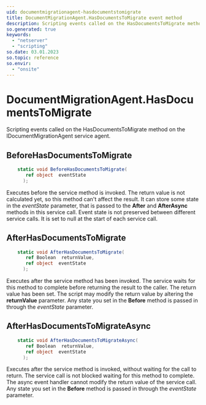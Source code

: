 ```yaml
---
uid: documentmigrationagent-hasdocumentstomigrate
title: DocumentMigrationAgent.HasDocumentsToMigrate event method
description: Scripting events called on the HasDocumentsToMigrate method on the DocumentMigrationAgent service agent.
so.generated: true
keywords:
  - "netserver"
  - "scripting"
so.date: 03.01.2023
so.topic: reference
so.envir:
  - "onsite"
---
```

# DocumentMigrationAgent.HasDocumentsToMigrate

Scripting events called on the <see cref='M:SuperOffice.CRM.Services.IDocumentMigrationAgent.HasDocumentsToMigrate'>HasDocumentsToMigrate</see> method on the <see cref='IDocumentMigrationAgent'>IDocumentMigrationAgent</see>  service agent.

## BeforeHasDocumentsToMigrate
```cs
    static void BeforeHasDocumentsToMigrate(
       ref object  eventState
      );
```
Executes before the service method is invoked.
The return value is not calculated yet, so this method can't affect the result.
It can store some state in the *eventState* parameter, that is passed to the **After** and **AfterAsync** methods in this service call.
Event state is not preserved between different service calls. It is set to null at the start of each service call.
## AfterHasDocumentsToMigrate
```cs
    static void AfterHasDocumentsToMigrate(
       ref Boolean  returnValue,
       ref object  eventState
      );
```
Executes after the service method has been invoked. The service waits for this method to complete before returning the result to the caller.
The return value has been set. The script may modify the return value by altering the **returnValue** parameter.
Any state you set in the **Before** method is passed in through the *eventState* parameter.
## AfterHasDocumentsToMigrateAsync
```cs
    static void AfterHasDocumentsToMigrateAsync(
       ref Boolean  returnValue,
       ref object  eventState
      );
```
Executes after the service method is invoked, without waiting for the call to return.
The service call is not blocked waiting for this method to complete.
The async event handler cannot modify the return value of the service call.
Any state you set in the **Before** method is passed in through the *eventState* parameter.


